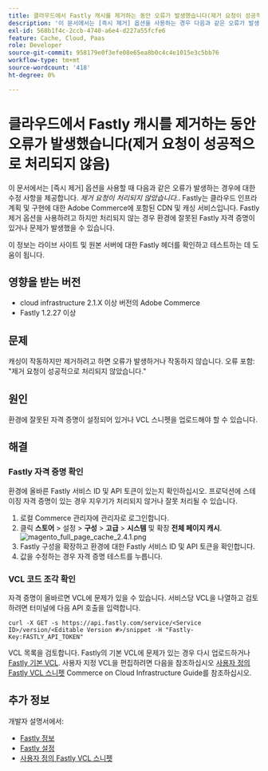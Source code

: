 ```yaml
---
title: 클라우드에서 Fastly 캐시를 제거하는 동안 오류가 발생했습니다(제거 요청이 성공적으로 처리되지 않음)
description: '이 문서에서는 [즉시 제거] 옵션을 사용하는 경우 다음과 같은 오류가 발생한다고 수정했습니다. *제거 요청이 성공적으로 처리되지 않았습니다*. Fastly는 클라우드 인프라 계획 및 구현에 대한 Adobe Commerce에 포함된 CDN 및 캐싱 서비스입니다. Fastly 제거 옵션을 사용하려고 하지만 처리되지 않는 경우 환경에 잘못된 Fastly 자격 증명이 있거나 문제가 발생했을 수 있습니다.'
exl-id: 568b1f4c-2ccb-4740-a6e4-d227a55fcfe6
feature: Cache, Cloud, Paas
role: Developer
source-git-commit: 958179e0f3efe08e65ea8b0c4c4e1015e3c5bb76
workflow-type: tm+mt
source-wordcount: '418'
ht-degree: 0%

---
```


# 클라우드에서 Fastly 캐시를 제거하는 동안 오류가 발생했습니다(제거 요청이 성공적으로 처리되지 않음)

이 문서에서는 [즉시 제거] 옵션을 사용할 때 다음과 같은 오류가 발생하는 경우에 대한 수정 사항을 제공합니다. *제거 요청이 처리되지 않았습니다.*. Fastly는 클라우드 인프라 계획 및 구현에 대한 Adobe Commerce에 포함된 CDN 및 캐싱 서비스입니다. Fastly 제거 옵션을 사용하려고 하지만 처리되지 않는 경우 환경에 잘못된 Fastly 자격 증명이 있거나 문제가 발생했을 수 있습니다.

이 정보는 라이브 사이트 및 원본 서버에 대한 Fastly 헤더를 확인하고 테스트하는 데 도움이 됩니다.

## 영향을 받는 버전

* cloud infrastructure 2.1.X 이상 버전의 Adobe Commerce
* Fastly 1.2.27 이상

## 문제

캐싱이 작동하지만 제거하려고 하면 오류가 발생하거나 작동하지 않습니다. 오류 포함: &quot;제거 요청이 성공적으로 처리되지 않았습니다.&quot;

## 원인

환경에 잘못된 자격 증명이 설정되어 있거나 VCL 스니펫을 업로드해야 할 수 있습니다.

## 해결

### Fastly 자격 증명 확인

환경에 올바른 Fastly 서비스 ID 및 API 토큰이 있는지 확인하십시오. 프로덕션에 스테이징 자격 증명이 있는 경우 지우기가 처리되지 않거나 잘못 처리될 수 있습니다.

1. 로컬 Commerce 관리자에 관리자로 로그인합니다.
1. 클릭 **스토어** > 설정 > **구성** > **고급** > **시스템** 및 확장 **전체 페이지 캐시**.    ![magento_full_page_cache_2.4.1.png](assets/magento_full_page_cache_2.4.1.png)
1. Fastly 구성을 확장하고 환경에 대한 Fastly 서비스 ID 및 API 토큰을 확인합니다.
1. 값을 수정하는 경우 자격 증명 테스트를 누릅니다.

### VCL 코드 조각 확인

자격 증명이 올바르면 VCL에 문제가 있을 수 있습니다. 서비스당 VCL을 나열하고 검토하려면 터미널에 다음 API 호출을 입력합니다.

```
curl -X GET -s https://api.fastly.com/service/<Service ID>/version/<Editable Version #>/snippet -H "Fastly-Key:FASTLY_API_TOKEN"
```

VCL 목록을 검토합니다. Fastly의 기본 VCL에 문제가 있는 경우 다시 업로드하거나 [Fastly 기본 VCL](https://github.com/fastly/fastly-magento2/tree/master/etc/vcl_snippets). 사용자 지정 VCL을 편집하려면 다음을 참조하십시오 [사용자 정의 Fastly VCL 스니펫](https://experienceleague.adobe.com/docs/commerce-cloud-service/user-guide/cdn/custom-vcl-snippets/fastly-vcl-custom-snippets.html) Commerce on Cloud Infrastructure Guide를 참조하십시오.

## 추가 정보

개발자 설명서에서:

* [Fastly 정보](https://experienceleague.adobe.com/docs/commerce-cloud-service/user-guide/cdn/fastly.html)
* [Fastly 설정](https://experienceleague.adobe.com/docs/commerce-cloud-service/user-guide/cdn/setup-fastly/fastly-configuration.html)
* [사용자 정의 Fastly VCL 스니펫](https://experienceleague.adobe.com/docs/commerce-cloud-service/user-guide/cdn/custom-vcl-snippets/fastly-vcl-custom-snippets.html)
